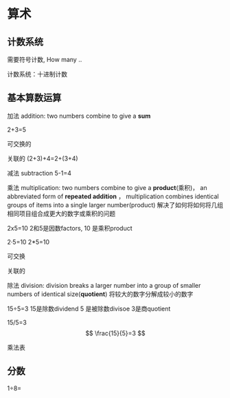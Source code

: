 # 算术

## 计数系统

需要符号计数,  How many .. 

计数系统：十进制计数

## 基本算数运算

加法 addition: two numbers combine to give a **sum**

2+3=5

可交换的

关联的  (2+3)+4=2+(3+4)

减法 subtraction 5-1=4

乘法 multiplication: two numbers combine to give a **product**(乘积)， an abbreviated form of **repeated addition** ， multiplication combines identical groups of items into a single larger number(product) 解决了如何将如何将几组相同项目组合成更大的数字或乘积的问题

2x5=10  2和5是因数factors, 10 是乘积product

2·5=10 2*5=10 

可交换

关联的

除法 division: division breaks a larger number into a group of smaller numbers of identical size(**quotient**) 将较大的数字分解成较小的数字

15÷5=3 15是除数dividend 5 是被除数divisoe 3是商quotient

15/5=3  
$$
\frac{15}{5}=3
$$


乘法表



## 分数

1÷8=

